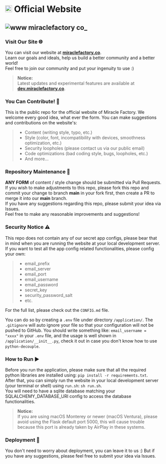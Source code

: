 # <img src="https://staticfile.osl.ink/staticFiles/mf-logo.svg" height=22 /> Official Website

![www miraclefactory co_](https://user-images.githubusercontent.com/89094576/181905465-13b919fb-b708-4ab3-b7d1-cda12a4d5537.png)
---

### Visit Our Site 🌐
You can visit our website at [**miraclefactory.co**](https://miraclefactory.co/).   
Learn our goals and ideals, help us build a better community and a better world!  
Feel free to join our community and put your ingenuity to use :)
> **Notice:**   
> Latest updates and experimental features are available at [**dev.miraclefactory.co**](https://dev.miraclefactory.co).

### You Can Contribute! 🌟
This is the public repo for the official website of Miracle Factory. We welcome every good idea, what ever the form. 
You can make suggestions and contributions on the website's:    
> * Content (writing style, typo, etc.)
> * Style (color, font, incompatibility with devices, smoothness optimization, etc.)
> * Security loopholes (please contact us via our public email)
> * Code optimizations (bad coding style, bugs, loopholes, etc.)
> * And more...

### Repository Maintenance 🔨
**ANY FORM** of content / style change should be submitted via Pull Requests.  
If you wish to make adjustments to this repo, please fork this repo and commit your change to branch **main** in your fork first, then create a PR to merge it into our **main** branch.  
If you have any suggestions regarding this repo, please submit your idea via Issues.   
Feel free to make any reasonable improvements and suggestions!

### Security Notice ⚠️
This repo does not contain any of our secret app configs, please bear that in mind when you are running the website at your local development server. 
If you want to test all the app config related functionalities, please config your own:   
> * email_prefix
> * email_server
> * email_port
> * email_username
> * email_password
> * secret_key
> * security_password_salt
> * etc.  

For the full list, please check out the `CONFIG.md` file.

You can do so by creating a `.env` file under directory `/application/`. 
The `.gitignore` will auto ignore your file so that your configuration will not be pushed to GitHub. 
You should write something like: `email_username = "xxxx"` in your `.env` file, and the usage is well shown in `/application/__init__.py`, 
check it out in case you don't know how to use `python-decouple`.   

### How to Run ▶️
Before you run the application, please make sure that all the required python libraries are installed using: `pip install -r requirements.txt`.  
After that, you can simply run the website in your local development server (your terminal or shell) using `run.sh`: `sh run.sh`.   
You will need to have a sqlite database matching your SQLALCHEMY_DATABASE_URI config to access the database functionalities.
> **Notice:**   
> If you are using macOS Monterey or newer (macOS Ventura), please avoid using the Flask default port 5000, this will cause trouble because this port is already taken by AirPlay in these systems. 

### Deployment 🚀
You don't need to worry about deployment, you can leave it to us :)
But if you have any suggestions, please feel free to submit your idea via Issues.
